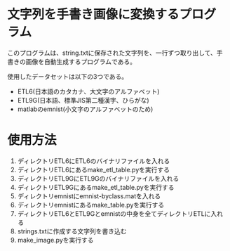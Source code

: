 # 文字列を手書き画像に変換するプログラム

このプログラムは、string.txtに保存された文字列を、一行ずつ取り出して、手書きの画像を自動生成するプログラムである。

使用したデータセットは以下の3つである。

* ETL6(日本語のカタカナ、大文字のアルファベット)
* ETL9G(日本語、標準JIS第二種漢字、ひらがな)
* matlabのemnist(小文字のアルファベットのため)

# 使用方法

1. ディレクトリETL6にETL6のバイナリファイルを入れる
2. ディレクトリETL6にあるmake_etl_table.pyを実行する
3. ディレクトリETL9GにETL9Gのバイナリファイルを入れる
4. ディレクトリETL9Gにあるmake_etl_table.pyを実行する
5. ディレクトリemnistにemnist-byclass.matを入れる
6. ディレクトリemnistにあるmake_table.pyを実行する
7. ディレクトリETL6とETL9Gとemnistの中身を全てディレクトリETLに入れる
8. strings.txtに作成する文字列を書き込む
9. make_image.pyを実行する
